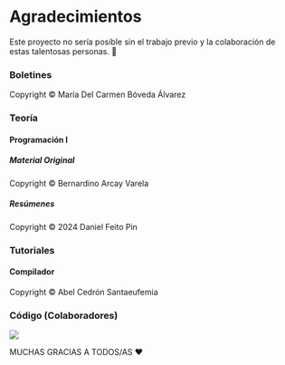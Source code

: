 # Agradecimientos

<tldr>Este proyecto no sería posible sin el trabajo previo y la colaboración de estas talentosas personas. 🤗</tldr>

### Boletines

<tip>Copyright © María Del Carmen Bóveda Álvarez</tip>

### Teoría

#### Programación I

##### Material Original

<tip>Copyright © Bernardino Arcay Varela</tip>

##### Resúmenes

<tip>Copyright © 2024 Daniel Feito Pin</tip>

### Tutoriales

#### Compilador

<tip>Copyright © Abel Cedrón Santaeufemia</tip>

### Código (Colaboradores)

<a href="https://github.com/TeenBiscuits/Pro2324/graphs/contributors">
  <img src="https://contrib.rocks/image?repo=TeenBiscuits/Pro2324"/>
</a>


<tip>MUCHAS GRACIAS A TODOS/AS ❤️</tip>


